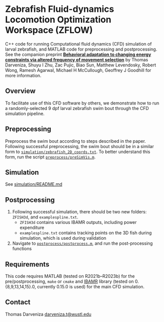 # Zebrafish Fluid-dynamics Locomotion Optimization Workspace (ZFLOW)

C++ code for running Computational fluid dynamics (CFD) simulation of larval zebrafish, and MATLAB code for preprocessing and postprocessing.
See the companion preprint [**Behavioral adaptation to changing energy constraints via altered frequency of movement selection**](https://www.biorxiv.org/content/10.1101/2023.11.08.566262v1) by Thomas Darveniza, Shuyu I Zhu, Zac Pujic, Biao Sun, Matthew Levendosky, Robert Wong, Ramesh Agarwal, Michael H McCullough, Geoffrey J Goodhill for more information.

## Overview

To facilitate use of this CFD software by others, we demonstrate how to run a randomly-selected 9 dpf larval zebrafish swim bout through the CFD simulation pipeline.

## Preprocessing
Preprocess the swim bout according to steps described in the paper.
Following successful preprocessing, the swim bout should be in a similar form to [`simulation/zebrafish_2D_coords.txt`](simulation/zebrafish_2D_coords.txt). To better understand this form, run the script [`preprocess/preSimVis.m`](preprocess/preSimVis.m).

## Simulation

See [simulation/README.md](simulation/README.md)

## Postprocessing
1. Following successful simulation, there should be two new folders: `ZFISH3d`, and `examplespline.txt`.
	+ `ZFISH3d` contains various IBAMR outputs, including power expenditure
	+ `examplespline.txt` contains tracking points on the 3D fish during simulation, which is used during validation
2. Navigate to [`postprocess/postprocess.m`](postprocess/postprocess.m), and run the post-processing functions

## Requirements

This code requires MATLAB (tested on R2021b&ndash;R2023b) for the pre/postprocessing, `make` or `cmake` and [IBAMR](https://ibamr.github.io) library (tested on 0.{8,9,13,14,15}.0, currently 0.15.0 is used) for the main CFD simulation.

## Contact
Thomas Darveniza darveniza.t@wustl.edu
